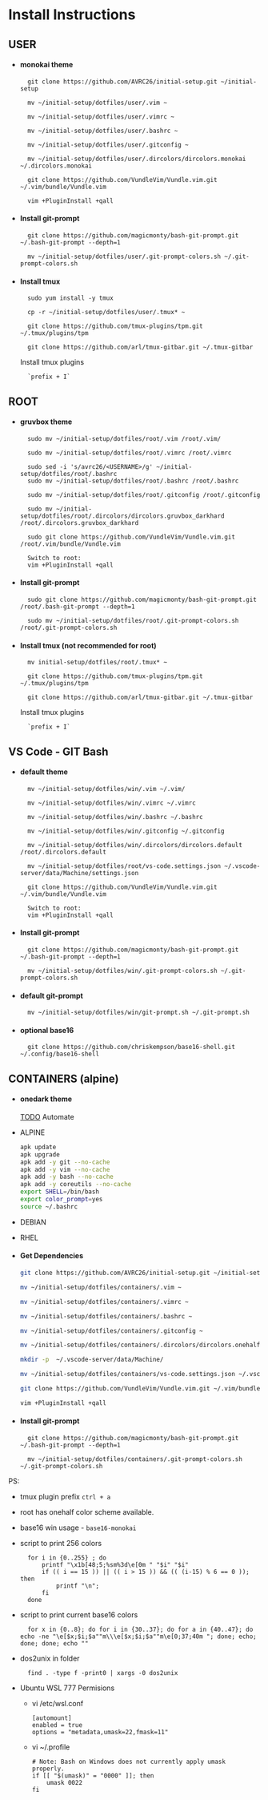# Install Instructions

## USER

-   #### monokai theme

          git clone https://github.com/AVRC26/initial-setup.git ~/initial-setup

          mv ~/initial-setup/dotfiles/user/.vim ~

          mv ~/initial-setup/dotfiles/user/.vimrc ~

          mv ~/initial-setup/dotfiles/user/.bashrc ~

          mv ~/initial-setup/dotfiles/user/.gitconfig ~

          mv ~/initial-setup/dotfiles/user/.dircolors/dircolors.monokai ~/.dircolors.monokai

          git clone https://github.com/VundleVim/Vundle.vim.git ~/.vim/bundle/Vundle.vim

          vim +PluginInstall +qall

-   #### Install git-prompt

          git clone https://github.com/magicmonty/bash-git-prompt.git ~/.bash-git-prompt --depth=1

          mv ~/initial-setup/dotfiles/user/.git-prompt-colors.sh ~/.git-prompt-colors.sh

-   #### Install tmux

          sudo yum install -y tmux

          cp -r ~/initial-setup/dotfiles/user/.tmux* ~

          git clone https://github.com/tmux-plugins/tpm.git ~/.tmux/plugins/tpm

          git clone https://github.com/arl/tmux-gitbar.git ~/.tmux-gitbar

    Install tmux plugins

          `prefix + I`

## ROOT

-   #### gruvbox theme

          sudo mv ~/initial-setup/dotfiles/root/.vim /root/.vim/

          sudo mv ~/initial-setup/dotfiles/root/.vimrc /root/.vimrc

          sudo sed -i 's/avrc26/<USERNAME>/g' ~/initial-setup/dotfiles/root/.bashrc
          sudo mv ~/initial-setup/dotfiles/root/.bashrc /root/.bashrc

          sudo mv ~/initial-setup/dotfiles/root/.gitconfig /root/.gitconfig

          sudo mv ~/initial-setup/dotfiles/root/.dircolors/dircolors.gruvbox_darkhard /root/.dircolors.gruvbox_darkhard

          sudo git clone https://github.com/VundleVim/Vundle.vim.git /root/.vim/bundle/Vundle.vim

          Switch to root:
          vim +PluginInstall +qall

-   #### Install git-prompt

          sudo git clone https://github.com/magicmonty/bash-git-prompt.git /root/.bash-git-prompt --depth=1

          sudo mv ~/initial-setup/dotfiles/root/.git-prompt-colors.sh /root/.git-prompt-colors.sh

-   #### Install tmux (not recommended for root)

          mv initial-setup/dotfiles/root/.tmux* ~

          git clone https://github.com/tmux-plugins/tpm.git ~/.tmux/plugins/tpm

          git clone https://github.com/arl/tmux-gitbar.git ~/.tmux-gitbar

    Install tmux plugins

          `prefix + I`

## VS Code - GIT Bash

-   #### default theme

          mv ~/initial-setup/dotfiles/win/.vim ~/.vim/

          mv ~/initial-setup/dotfiles/win/.vimrc ~/.vimrc

          mv ~/initial-setup/dotfiles/win/.bashrc ~/.bashrc

          mv ~/initial-setup/dotfiles/win/.gitconfig ~/.gitconfig

          mv ~/initial-setup/dotfiles/win/.dircolors/dircolors.default /root/.dircolors.default

          mv ~/initial-setup/dotfiles/root/vs-code.settings.json ~/.vscode-server/data/Machine/settings.json

          git clone https://github.com/VundleVim/Vundle.vim.git ~/.vim/bundle/Vundle.vim

          Switch to root:
          vim +PluginInstall +qall

-   #### Install git-prompt

          git clone https://github.com/magicmonty/bash-git-prompt.git ~/.bash-git-prompt --depth=1

          mv ~/initial-setup/dotfiles/win/.git-prompt-colors.sh ~/.git-prompt-colors.sh

-   #### default git-prompt

          mv ~/initial-setup/dotfiles/win/git-prompt.sh ~/.git-prompt.sh

-   #### optional base16
          git clone https://github.com/chriskempson/base16-shell.git ~/.config/base16-shell

## CONTAINERS (alpine)

-   #### onedark theme
    [TODO](https://www.ionos.com/community/server-cloud-infrastructure/docker/understanding-and-managing-docker-container-volumes/) Automate

*   ALPINE

    ```bash
    apk update
    apk upgrade
    apk add -y git --no-cache
    apk add -y vim --no-cache
    apk add -y bash --no-cache
    apk add -y coreutils --no-cache
    export SHELL=/bin/bash
    export color_prompt=yes
    source ~/.bashrc
    ```

*   DEBIAN
*   RHEL

-   #### **Get Dependencies**

    ```bash
    git clone https://github.com/AVRC26/initial-setup.git ~/initial-setup

    mv ~/initial-setup/dotfiles/containers/.vim ~

    mv ~/initial-setup/dotfiles/containers/.vimrc ~

    mv ~/initial-setup/dotfiles/containers/.bashrc ~

    mv ~/initial-setup/dotfiles/containers/.gitconfig ~

    mv ~/initial-setup/dotfiles/containers/.dircolors/dircolors.onehalfdark ~/.dircolors.onehalfdark

    mkdir -p  ~/.vscode-server/data/Machine/

    mv ~/initial-setup/dotfiles/containers/vs-code.settings.json ~/.vscode-server/data/Machine/settings.json

    git clone https://github.com/VundleVim/Vundle.vim.git ~/.vim/bundle/Vundle.vim

    vim +PluginInstall +qall
    ```

-   #### Install git-prompt

          git clone https://github.com/magicmonty/bash-git-prompt.git ~/.bash-git-prompt --depth=1

          mv ~/initial-setup/dotfiles/containers/.git-prompt-colors.sh ~/.git-prompt-colors.sh

PS:

-   tmux plugin prefix `ctrl + a`
-   root has onehalf color scheme available.
-   base16 win usage - `base16-monokai`
-   script to print 256 colors

          for i in {0..255} ; do
              printf "\x1b[48;5;%sm%3d\e[0m " "$i" "$i"
              if (( i == 15 )) || (( i > 15 )) && (( (i-15) % 6 == 0 )); then
                  printf "\n";
              fi
          done

-   script to print current base16 colors

          for x in {0..8}; do for i in {30..37}; do for a in {40..47}; do echo -ne "\e[$x;$i;$a""m\\\e[$x;$i;$a""m\e[0;37;40m "; done; echo; done; done; echo ""

-   dos2unix in folder

          find . -type f -print0 | xargs -0 dos2unix

-   Ubuntu WSL 777 Permisions

    -   vi /etc/wsl.conf

            [automount]
            enabled = true
            options = "metadata,umask=22,fmask=11"

    -   vi ~/.profile

            # Note: Bash on Windows does not currently apply umask properly.
            if [[ "$(umask)" = "0000" ]]; then
            	umask 0022
            fi
